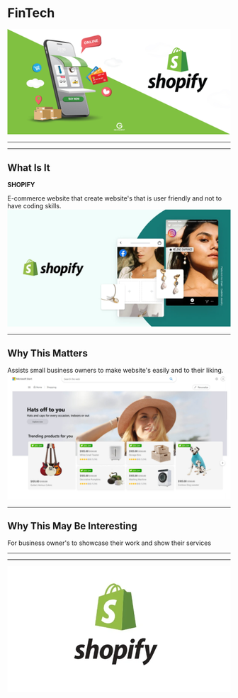 # **FinTech**

![image](shopify.jpeg)

---
---

## **What Is It**
****SHOPIFY****

E-commerce website that create website's that is user friendly and not to have coding skills.
![image](share-a787fec7b29af691e09f7c6c326dec5544365d370f2870c32477bae9e72241fb.webp)

---

## **Why This Matters**




Assists small business owners to make website's easily and to their liking.
![image](microsoft-and-shopify.jpg)


---
## **Why This May Be Interesting**


For business owner's to showcase their work and show their services

---
---

![image](02lLbDwVdtIQN2uDFnHeN41-11.webp)
